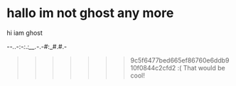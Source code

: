 
hallo
im not ghost any more
=======

hi iam ghost

-_-._.-:_-:_._:__._-.-#:_#.#.-
>>>>>>> 9c5f6477bed665ef86760e6ddb910f0844c2cfd2
 :(
 That would be cool!
